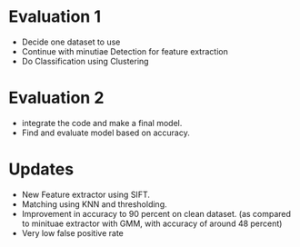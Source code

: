 # Evaluation 1

- Decide one dataset to use
- Continue with minutiae Detection for feature extraction
- Do Classification using Clustering

# Evaluation 2

- integrate the code and make a final model.
- Find and evaluate model based on accuracy.


# Updates

- New Feature extractor using SIFT.
- Matching using KNN and thresholding.
- Improvement in accuracy to 90 percent on clean dataset. (as compared to minituae extractor with GMM, with accuracy of around 48 percent)
- Very low false positive rate
